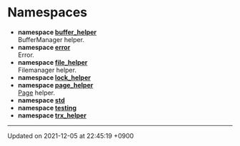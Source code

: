 

# Namespaces




* **namespace [buffer_helper](/Namespaces/buffer_helper)** <br>BufferManager helper. 
* **namespace [error](/Namespaces/error)** <br>Error. 
* **namespace [file_helper](/Namespaces/file_helper)** <br>Filemanager helper. 
* **namespace [lock_helper](/Namespaces/lock_helper)** 
* **namespace [page_helper](/Namespaces/page_helper)** <br><a href="/Classes/Page">Page</a> helper. 
* **namespace [std](/Namespaces/std)** 
* **namespace [testing](/Namespaces/testing)** 
* **namespace [trx_helper](/Namespaces/trx_helper)** 



-------------------------------

Updated on 2021-12-05 at 22:45:19 +0900
